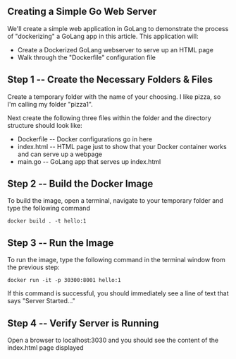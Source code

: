 ## Creating a Simple Go Web Server

We'll create a simple web application in GoLang to demonstrate the process of "dockerizing" a GoLang app   in this article. This application will:
* Create a Dockerized GoLang webserver to serve up an HTML page
* Walk through the "Dockerfile" configuration file

## Step 1 -- Create the Necessary Folders & Files
Create a temporary folder with the name of your choosing. I like pizza, so I'm calling my folder "pizza1".

Next create the following three files within the folder and the directory structure should look like:
<pizza1>
 - Dockerfile -- Docker configurations go in here
 - index.html -- HTML page just to show that your Docker container works and can serve up a webpage
 - main.go -- GoLang app that serves up index.html

## Step 2 -- Build the Docker Image
To build the image, open a terminal, navigate to your temporary folder and type the following command

```
docker build . -t hello:1
```

## Step 3 -- Run the Image
To run the image, type the following command in the terminal window from the previous step:
``` 
docker run -it -p 30300:8001 hello:1
```
If this command is successful, you should immediately see a line of text that says "Server Started..."

## Step 4 -- Verify Server is Running
Open a browser to localhost:3030 and you should see the content of the index.html page displayed